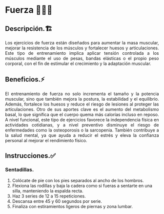 # Fuerza 🏋️‍♂️💪


## Descripción.🏗️

<p align="justify">Los ejercicios de fuerza están diseñados para aumentar la masa muscular, mejorar la resistencia de los músculos y fortalecer huesos y articulaciones. Este tipo de entrenamiento implica aplicar tensión controlada a los músculos mediante el uso de pesas, bandas elásticas o el propio peso corporal, con el fin de estimular el crecimiento y la adaptación muscular.</p>


## Beneficios.⚡

<p align="justify">El entrenamiento de fuerza no solo incrementa el tamaño y la potencia muscular, sino que también mejora la postura, la estabilidad y el equilibrio. Además, fortalece los huesos y reduce el riesgo de lesiones al proteger las articulaciones. Otro de sus aportes clave es el aumento del metabolismo basal, lo que significa que el cuerpo quema más calorías incluso en reposo. A nivel funcional, este tipo de ejercicios favorece la independencia física en actividades cotidianas, y a nivel preventivo disminuye el riesgo de enfermedades como la osteoporosis o la sarcopenia. También contribuye a la salud mental, ya que ayuda a reducir el estrés y eleva la confianza personal al mejorar el rendimiento físico.</p>


## Instrucciones.✅

### Sentadillas.
1. Colócate de pie con los pies separados al ancho de los hombros.  
2. Flexiona las rodillas y baja la cadera como si fueras a sentarte en una silla, manteniendo la espalda recta.  
3. Haz 3 series de 12 a 15 repeticiones.  
4. Descansa entre 45 y 60 segundos por serie.  
5. Finaliza con estiramientos ligeros de piernas y zona lumbar.

